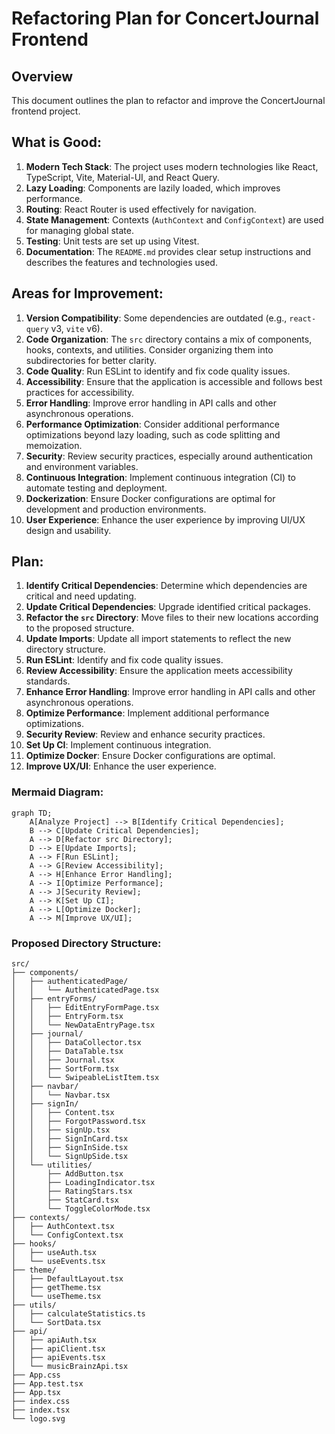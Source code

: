 # Refactoring Plan for ConcertJournal Frontend

## Overview
This document outlines the plan to refactor and improve the ConcertJournal frontend project.

## What is Good:
1. **Modern Tech Stack**: The project uses modern technologies like React, TypeScript, Vite, Material-UI, and React Query.
2. **Lazy Loading**: Components are lazily loaded, which improves performance.
3. **Routing**: React Router is used effectively for navigation.
4. **State Management**: Contexts (`AuthContext` and `ConfigContext`) are used for managing global state.
5. **Testing**: Unit tests are set up using Vitest.
6. **Documentation**: The `README.md` provides clear setup instructions and describes the features and technologies used.

## Areas for Improvement:
1. **Version Compatibility**: Some dependencies are outdated (e.g., `react-query` v3, `vite` v6).
2. **Code Organization**: The `src` directory contains a mix of components, hooks, contexts, and utilities. Consider organizing them into subdirectories for better clarity.
3. **Code Quality**: Run ESLint to identify and fix code quality issues.
4. **Accessibility**: Ensure that the application is accessible and follows best practices for accessibility.
5. **Error Handling**: Improve error handling in API calls and other asynchronous operations.
6. **Performance Optimization**: Consider additional performance optimizations beyond lazy loading, such as code splitting and memoization.
7. **Security**: Review security practices, especially around authentication and environment variables.
8. **Continuous Integration**: Implement continuous integration (CI) to automate testing and deployment.
9. **Dockerization**: Ensure Docker configurations are optimal for development and production environments.
10. **User Experience**: Enhance the user experience by improving UI/UX design and usability.

## Plan:
1. **Identify Critical Dependencies**: Determine which dependencies are critical and need updating.
2. **Update Critical Dependencies**: Upgrade identified critical packages.
3. **Refactor the `src` Directory**: Move files to their new locations according to the proposed structure.
4. **Update Imports**: Update all import statements to reflect the new directory structure.
5. **Run ESLint**: Identify and fix code quality issues.
6. **Review Accessibility**: Ensure the application meets accessibility standards.
7. **Enhance Error Handling**: Improve error handling in API calls and other asynchronous operations.
8. **Optimize Performance**: Implement additional performance optimizations.
9. **Security Review**: Review and enhance security practices.
10. **Set Up CI**: Implement continuous integration.
11. **Optimize Docker**: Ensure Docker configurations are optimal.
12. **Improve UX/UI**: Enhance the user experience.

### Mermaid Diagram:
```mermaid
graph TD;
    A[Analyze Project] --> B[Identify Critical Dependencies];
    B --> C[Update Critical Dependencies];
    A --> D[Refactor src Directory];
    D --> E[Update Imports];
    A --> F[Run ESLint];
    A --> G[Review Accessibility];
    A --> H[Enhance Error Handling];
    A --> I[Optimize Performance];
    A --> J[Security Review];
    A --> K[Set Up CI];
    A --> L[Optimize Docker];
    A --> M[Improve UX/UI];
```

### Proposed Directory Structure:
```
src/
├── components/
│   ├── authenticatedPage/
│   │   └── AuthenticatedPage.tsx
│   ├── entryForms/
│   │   ├── EditEntryFormPage.tsx
│   │   ├── EntryForm.tsx
│   │   └── NewDataEntryPage.tsx
│   ├── journal/
│   │   ├── DataCollector.tsx
│   │   ├── DataTable.tsx
│   │   ├── Journal.tsx
│   │   ├── SortForm.tsx
│   │   └── SwipeableListItem.tsx
│   ├── navbar/
│   │   └── Navbar.tsx
│   ├── signIn/
│   │   ├── Content.tsx
│   │   ├── ForgotPassword.tsx
│   │   ├── signUp.tsx
│   │   ├── SignInCard.tsx
│   │   ├── SignInSide.tsx
│   │   └── SignUpSide.tsx
│   └── utilities/
│       ├── AddButton.tsx
│       ├── LoadingIndicator.tsx
│       ├── RatingStars.tsx
│       ├── StatCard.tsx
│       └── ToggleColorMode.tsx
├── contexts/
│   ├── AuthContext.tsx
│   └── ConfigContext.tsx
├── hooks/
│   ├── useAuth.tsx
│   └── useEvents.tsx
├── theme/
│   ├── DefaultLayout.tsx
│   ├── getTheme.tsx
│   └── useTheme.tsx
├── utils/
│   ├── calculateStatistics.ts
│   └── SortData.tsx
├── api/
│   ├── apiAuth.tsx
│   ├── apiClient.tsx
│   ├── apiEvents.tsx
│   └── musicBrainzApi.tsx
├── App.css
├── App.test.tsx
├── App.tsx
├── index.css
├── index.tsx
└── logo.svg